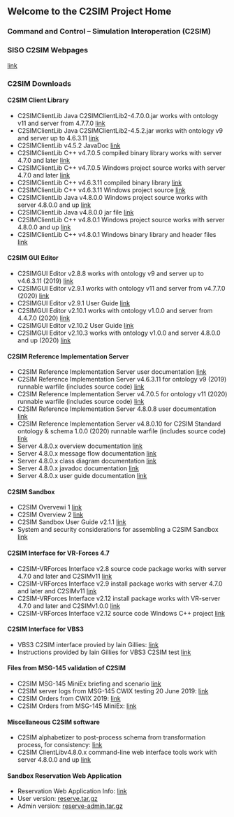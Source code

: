 ## Welcome to the C2SIM Project Home

### Command and Control – Simulation Interoperation (C2SIM)

### SISO C2SIM Webpages
[link](https://www.sisostds.org/DigitalLibrary.aspx?EntryId=51847)

### C2SIM Downloads
#### C2SIM Client Library
- C2SIMClientLib Java C2SIMClientLib2-4.7.0.0.jar works with ontology v11 and server from 4.7.7.0 [link](https://github.com/OpenC2SIM/OpenC2SIM.github.io/blob/master/C2SIMClientLib2-4.7.0.0.jar)
- C2SIMClientLib Java C2SIMClientLib2-4.5.2.jar works with ontology v9 and server up to 4.6.3.11 [link](https://github.com/OpenC2SIM/OpenC2SIM.github.io/blob/master/C2SIMClientLib2-4.5.2.jar)
- C2SIMClientLib v4.5.2 JavaDoc [link](https://github.com/OpenC2SIM/OpenC2SIM.github.io/blob/master/BMLClientLib_JavaDoc.zip)
- C2SIMClientLib C++ v4.7.0.5 compiled binary library works with server 4.7.0 and later [link](https://github.com/OpenC2SIM/OpenC2SIM.github.io/blob/master/C%2B%2BC2SIMClientLibBinaryv4.7.0.5.zip)
- C2SIMClientLib C++ v4.7.0.5 Windows project source works with server 4.7.0 and later [link](https://github.com/OpenC2SIM/OpenC2SIM.github.io/blob/master/C%2B%2BC2SIMClientLibv4.7.0.5.zip)
- C2SIMClientLib C++ v4.6.3.11 compiled binary library [link](https://github.com/OpenC2SIM/OpenC2SIM.github.io/blob/master/C%2B%2BC2SIMClientLibBinaryv4.6.3.11.zip)
- C2SIMClientLib C++ v4.6.3.11 Windows project source [link](https://github.com/OpenC2SIM/OpenC2SIM.github.io/blob/master/C%2B%2BC2SIMClientLibv4.6.3.11.zip)
- C2SIMClientLib Java v4.8.0.0 Windows project source works with server 4.8.0.0 and up [link](https://github.com/OpenC2SIM/OpenC2SIM.github.io/blob/master/C2SIMClientLibv4.8.0.0.zip)
- C2SIMClientLib Java v4.8.0.0 jar file [link](https://github.com/OpenC2SIM/OpenC2SIM.github.io/blob/master/C2SIMClientLibv4.8.0.0binary.zip)
- C2SIMClientLib C++ v4.8.0.1 Windows project source works with server 4.8.0.0 and up [link](https://github.com/OpenC2SIM/OpenC2SIM.github.io/blob/master/C%2B%2BC2SIMClientLibv4.8.0.1.zip)
- C2SIMClientLib C++ v4.8.0.1 Windows binary library and header files [link](https://github.com/OpenC2SIM/OpenC2SIM.github.io/blob/master/C%2B%2BC2SIMClientLibBinaryv4.8.0.1.zip) 

#### C2SIM GUI Editor
- C2SIMGUI Editor v2.8.8 works with ontology v9 and server up to v4.6.3.11 (2019) [link](https://github.com/OpenC2SIM/OpenC2SIM.github.io/blob/master/downloads/C2SIMGUIv2.8.8.zip)
- C2SIMGUI Editor v2.9.1 works with ontology v11 and server from v4.7.7.0 (2020) [link](https://github.com/OpenC2SIM/OpenC2SIM.github.io/blob/master/C2SIMGUIv2.9.1.zip)
- C2SIMGUI Editor v2.9.1 User Guide [link](https://github.com/OpenC2SIM/OpenC2SIM.github.io/blob/master/C2SIMGUI_User_Guide_v2.9.1.pdf)
- C2SIMGUI Editor v2.10.1 works with ontology v1.0.0 and server from 4.4.7.0 (2020) [link](https://github.com/OpenC2SIM/OpenC2SIM.github.io/blob/master/C2SIMGUIv2.10.1.zip)
- C2SIMGUI Editor v2.10.2 User Guide [link](https://github.com/OpenC2SIM/OpenC2SIM.github.io/blob/master/C2SIMGUI_User_Guide_v2.10.2.pdf)
- C2SIMGUI Editor v2.10.3 works with ontology v1.0.0 and server 4.8.0.0 and up (2020) [link](https://github.com/OpenC2SIM/OpenC2SIM.github.io/blob/master/C2SIMGUIv2.10.3.zip)

#### C2SIM Reference Implementation Server
- C2SIM Reference Implementation Server user documentation [link](https://github.com/OpenC2SIM/OpenC2SIM.github.io/blob/master/C2SIM%20Server%20Reference%20Implementation%20Documentation%204.7.7.3.pdf)
- C2SIM Reference Implementation Server v4.6.3.11 for ontology v9 (2019) runnable warfile (includes source code) [link](https://github.com/OpenC2SIM/OpenC2SIM.github.io/blob/master/BMLServer4.6.3.11.war.zip)
- C2SIM Reference Implementation Server v4.7.0.5 for ontology v11 (2020) runnable warfile (includes source code) [link](https://github.com/OpenC2SIM/OpenC2SIM.github.io/blob/master/C2SIMServer%23%234.7.0.5.war)
- C2SIM Reference Implementation Server 4.8.0.8 user documentation [link](https://github.com/OpenC2SIM/OpenC2SIM.github.io/blob/master/C2SIM%20Server%20Reference%20Implementation%20Documentation%204.7.7.3.pdf)
- C2SIM Reference Implementation Server v4.8.0.10 for C2SIM Standard ontology & schema 1.0.0 (2020) runnable warfile (includes source code) [link](https://github.com/OpenC2SIM/OpenC2SIM.github.io/blob/master/C2SIMServer%23%234.8.0.10.war)
- Server 4.8.0.x overview documentation [link](https://github.com/OpenC2SIM/OpenC2SIM.github.io/blob/master/MSCOE_Server-22May.pdf)
- Server 4.8.0.x message flow documentation [link](https://github.com/OpenC2SIM/OpenC2SIM.github.io/blob/master/C2SIM%20Server%20Message%20Flow_20200325.pdf)
- Server 4.8.0.x class diagram documentation [link](https://github.com/OpenC2SIM/OpenC2SIM.github.io/blob/master/C2SIM_Server_UML.pdf)
- Server 4.8.0.x javadoc documentation [link](https://github.com/OpenC2SIM/OpenC2SIM.github.io/blob/master/C2SIMClientLib_JavaDoc.zip)
- Server 4.8.0.x user guide documentation [link](https://github.com/OpenC2SIM/OpenC2SIM.github.io/blob/master/C2SIM%20Server%20Reference%20Implementation%20Documentation%204.8.0.X%20.pdf)

#### C2SIM Sandbox
- C2SIM Overvewi 1 [link](https://github.com/OpenC2SIM/OpenC2SIM.github.io/blob/master/C2SIMoverview2%2Cpdf.pdf)
- C2SIM Overview 2 [link](https://github.com/OpenC2SIM/OpenC2SIM.github.io/blob/master/C2SIM-Overview1.pdf)
- C2SIM Sandbox User Guide v2.1.1 [link](https://github.com/OpenC2SIM/OpenC2SIM.github.io/blob/master/C2SIM%20SandBox%20User%20Guide%20v2.1.1.pdf)
- System and security considerations for assembling a C2SIM Sandbox [link](https://github.com/OpenC2SIM/OpenC2SIM.github.io/blob/master/AssemblingC2SIMSandbox.pdf)

#### C2SIM Interface for VR-Forces 4.7
- C2SIM-VRForces Interface v2.8 source code package works with server 4.7.0 and later and C2SIMv11 [link](https://github.com/OpenC2SIM/OpenC2SIM.github.io/blob/master/c2simVRFinterfacev2.8.zip)
- C2SIM-VRForces Interface v2.9 install package works with server 4.7.0 and later and C2SIMv11 [link](https://github.com/OpenC2SIM/OpenC2SIM.github.io/blob/master/Install-C2SIM-VRFv2.9.zip)
- C2SIM-VRForces Interface v2.12 install package works with VR-server 4.7.0 and later and C2SIMv1.0.0 [link](https://github.com/OpenC2SIM/OpenC2SIM.github.io/blob/master/Install-C2SIM-VRFv2.12.zip)
- C2SIM-VRForces Interface v2.12 source code Windows C++ project [link](https://github.com/OpenC2SIM/OpenC2SIM.github.io/blob/master/c2simVRFinterfacev2.12.zip)

#### C2SIM Interface for VBS3
- VBS3 C2SIM interface provied by Iain Gillies:
    [link](https://github.com/OpenC2SIM/OpenC2SIM.github.io/blob/master/VBS3_C2Sim.zip)
- Instructions provided by Iain Gillies for VBS3 C2SIM test
    [link](https://github.com/OpenC2SIM/OpenC2SIM.github.io/blob/master/c2sim-test.Intro.zip)

#### Files from MSG-145 validation of C2SIM
- C2SIM MSG-145 MiniEx briefing and scenario [link](https://github.com/OpenC2SIM/OpenC2SIM.github.io/blob/master/C2SIM_CAX_Forum_2019.pdf)
- C2SIM server logs from MSG-145 CWIX testing 20 June 2019:
    [link](https://github.com/OpenC2SIM/OpenC2SIM.github.io/blob/master/MSG-145_CWIX2019_serverlogs.zip)
- C2SIM Orders from CWIX 2019:
    [link](https://github.com/OpenC2SIM/OpenC2SIM.github.io/blob/master/OrdersCWIX2019-rev1.zip)
- C2SIM Orders from MSG-145 MiniEx:
    [link](https://github.com/OpenC2SIM/OpenC2SIM.github.io/blob/master/OrdersMiniEx.zip)

#### Miscellaneous C2SIM software
- C2SIM alphabetizer to post-process schema from transformation process, for consistency: 
     [link](https://github.com/OpenC2SIM/OpenC2SIM.github.io/blob/master/C2SIMAlphabetize1.0.0beta.zip)
- C2SIM ClientLibv4.8.0.x command-line web interface tools work with server 4.8.0.0 and up [link](https://github.com/OpenC2SIM/OpenC2SIM.github.io/blob/master/C2SIMClientLib-command-line.zip)

#### Sandbox Reservation Web Application
- Reservation Web Application Info: [link](https://github.com/OpenC2SIM/OpenC2SIM.github.io/raw/master/C2SIM%20Sandbox%20Reservation%20System%20Info.pdf)
- User version: [reserve.tar.gz](https://github.com/OpenC2SIM/OpenC2SIM.github.io/raw/master/reserve.tar.gz)
- Admin version: [reserve-admin.tar.gz](https://github.com/OpenC2SIM/OpenC2SIM.github.io/raw/master/reserve-admin.tar.gz)
